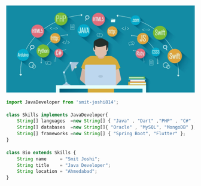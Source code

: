 <p align="center">
  <img src="https://github.com/smit-joshi814/smit-joshi814/blob/main/programmng-language.jpg" />
</p>

```js
import JavaDeveloper from 'smit-joshi814';

class Skills implements JavaDeveloper{
    String[] languages  =new String[] { "Java" , "Dart" ,"PHP" , "C#" , "C" ,"C++" };
    String[] databases  =new String[]{ "Oracle" , "MySQL", "MongoDB" };
    String[] frameworks =new String[] { "Spring Boot", "Flutter" };
}

class Bio extends Skills {
    String name     = "Smit Joshi";
    String title    = "Java Developer";
    String location = "Ahmedabad";  
}
```
